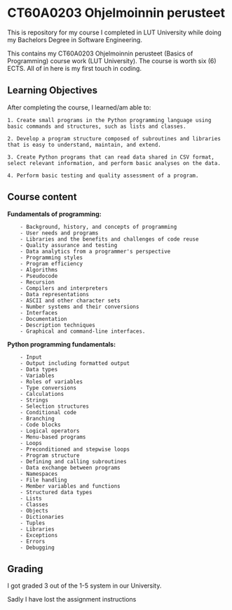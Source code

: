 # CT60A0203 Ohjelmoinnin perusteet
This is repository for my course I completed in LUT University while doing my Bachelors Degree in Software Engineering.

This contains my CT60A0203 Ohjelmoinnin perusteet (Basics of Programming) course work (LUT University). The course is worth six (6) ECTS.
All of in here is my first touch in coding.

## Learning Objectives

After completing the course, I learned/am able to:

    1. Create small programs in the Python programming language using basic commands and structures, such as lists and classes.

    2. Develop a program structure composed of subroutines and libraries that is easy to understand, maintain, and extend.

    3. Create Python programs that can read data shared in CSV format, select relevant information, and perform basic analyses on the data.

    4. Perform basic testing and quality assessment of a program.

## Course content

**Fundamentals of programming:** 

        - Background, history, and concepts of programming
        - User needs and programs
        - Libraries and the benefits and challenges of code reuse
        - Quality assurance and testing
        - Data analytics from a programmer's perspective
        - Programming styles
        - Program efficiency
        - Algorithms
        - Pseudocode
        - Recursion
        - Compilers and interpreters
        - Data representations
        - ASCII and other character sets
        - Number systems and their conversions
        - Interfaces
        - Documentation
        - Description techniques
        - Graphical and command-line interfaces.

**Python programming fundamentals:** 

        - Input
        - Output including formatted output
        - Data types
        - Variables
        - Roles of variables
        - Type conversions
        - Calculations
        - Strings
        - Selection structures
        - Conditional code
        - Branching
        - Code blocks
        - Logical operators
        - Menu-based programs
        - Loops
        - Preconditioned and stepwise loops
        - Program structure
        - Defining and calling subroutines
        - Data exchange between programs
        - Namespaces
        - File handling
        - Member variables and functions
        - Structured data types
        - Lists
        - Classes
        - Objects
        - Dictionaries
        - Tuples
        - Libraries
        - Exceptions
        - Errors
        - Debugging

  ## Grading
  I got graded 3 out of the 1-5 system in our University.


Sadly I have lost the assignment instructions
